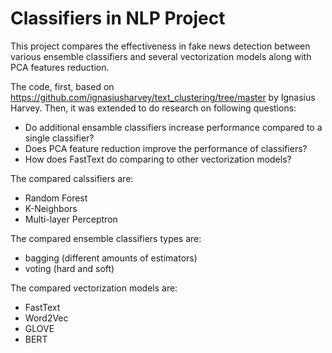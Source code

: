 # Classifiers in NLP Project
This project compares the effectiveness in fake news detection between various ensemble classifiers and several vectorization models along with PCA features reduction. 

The code, first, based on https://github.com/ignasiusharvey/text_clustering/tree/master by Ignasius Harvey. Then, it was extended to do research on following questions:
* Do additional ensamble classifiers increase performance compared to a single classifier?
* Does PCA feature reduction improve the performance of classifiers?
* How does FastText do comparing to other vectorization models?

The compared calssifiers are:
* Random Forest
* K-Neighbors
* Multi-layer Perceptron

The compared ensemble classifiers types are:
* bagging (different amounts of estimators)
* voting (hard and soft)

The compared vectorization models are:
* FastText
* Word2Vec
* GLOVE
* BERT
